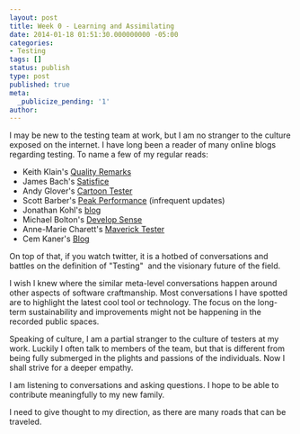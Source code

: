 ```yaml
---
layout: post
title: Week 0 - Learning and Assimilating
date: 2014-01-18 01:51:30.000000000 -05:00
categories:
- Testing
tags: []
status: publish
type: post
published: true
meta:
  _publicize_pending: '1'
author: 
---
```

I may be new to the testing team at work, but I am no stranger to the culture exposed on the internet. I have long been a reader of many online blogs regarding testing. To name a few of my regular reads:

*   Keith Klain's [Quality Remarks](http://qualityremarks.com/)
*   James Bach's [Satisfice](http://www.satisfice.com/blog/)
*   Andy Glover's [Cartoon Tester](http://cartoontester.blogspot.ca/)
*   Scott Barber's [Peak Performance](http://scott-barber.blogspot.ca/) (infrequent updates)
*   Jonathan Kohl's [blog](http://www.kohl.ca/blog/)
*   Michael Bolton's [Develop Sense](http://www.developsense.com/blog/)
*   Anne-Marie Charett's [Maverick Tester](http://mavericktester.com/)
*   Cem Kaner's [Blog](http://kaner.com/)

On top of that, if you watch twitter, it is a hotbed of conversations and battles on the definition of "Testing"  and the visionary future of the field.

I wish I knew where the similar meta-level conversations happen around other aspects of software craftmanship. Most conversations I have spotted are to highlight the latest cool tool or technology. The focus on the long-term sustainability and improvements might not be happening in the recorded public spaces.

Speaking of culture, I am a partial stranger to the culture of testers at my work. Luckily I often talk to members of the team, but that is different from being fully submerged in the plights and passions of the individuals. Now I shall strive for a deeper empathy.

I am listening to conversations and asking questions. I hope to be able to contribute meaningfully to my new family.

I need to give thought to my direction, as there are many roads that can be traveled.